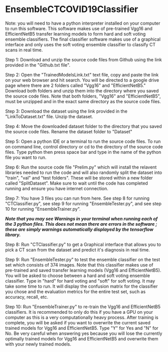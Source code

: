 # EnsembleCTCOVID19Classifier
Note: you will need to have a python interpreter installed on your computer to run this software. This software makes use
      of pre-trained Vgg16 and EfficientNetB5 transfer learning models to form hard and soft voting ensemble classifiers.
      The final classifier software makes use of a graphical interface and only uses the soft voting ensemble classifier to
      classify CT scans in real time.

Step 1: Download and unzip the source code files from Github using the link provided in the "Github.txt file".

Step 2: Open the "TrainedModelsLink.txt" text file, copy and paste the link on your web browser and hit search.
        You will be directed to a google drive page where there are 2 folders called "Vgg16" and "EfficientNetB5."
        Download both folders and unzip them into the directory where you saved the source code files. Note that both
        folders, "Vgg16" and "EfficientNetB5", must be unzipped and in the exact same directory as the source code files.      

Step 3: Download the dataset using the link provided in the "LinkToDataset.txt" file. 
        Unzip the dataset.

Step 4: Move the downloaded dataset folder to the directory that you saved the source code files.
        Rename the dataset folder to "Dataset"

Step 5: Open a python IDE or a terminal to run the source code files.
        To run on command line, control directory or cd to the directory of the source code files.
        Type python then press space bar and type in the name of the python file you want to run.

Step 6: Run the source code file "Prelim.py" which will install the relavent libraries needed to run the code
        and will also randomly split the dataset into "train", "val" and "test folders". These will be
        stored within a new folder called "SplitDataset". Make sure to wait until
        the code has completed running and ensure you have internet connection. 

Step 7: You have 3 files you can run from here. See step 8 for running "CTClassifier.py", see step 9 for running "EnsembleTester.py",
        and see step 10 for running "EnsembleTrainer.py". 


***Note that you may see Warnings in your terminal when running each of the 3 python files.
This does not mean there are errors in the software ; these are simply warnings automatically displayed by the tensorflow library.***



Step 8: Run "CTClassifier.py" to get a Graphical interface that allows you to pick
        a CT scan from the dataset and predict it's diagnosis in real time.

Step 9: Run "EnsembleTester.py" to test the ensemble classifier on the test set which consists of 374 images. Note that this
        classifier makes use of pre-trained and saved transfer learning models (Vgg16 and EfficientNetB5). You will be
        asked to choose between a hard and soft voting ensemble classifier. Type in "hard" for hard voting and "soft" for soft
        voting. It may take some time to run. It will display the confusion matrix for the classifier you chose and the evaluation
        metrics for the entire test set, such as accuracy, recall, etc.

Step 10: Run "EnsembleTrainer.py" to re-train the Vgg16 and EfficientNetB5 classifiers. It is recommended to only do this if
        you have a GPU on your computer as this is a very computationally heavy process. After training is complete, you will be
        asked if you want to overwrite the current saved trained models for Vgg16 and EfficientNetB5. Type "Y" for Yes and "N" for No.
        Be very careful when answering yes because you will lose the currently optimally trained models for Vgg16 and EfficientNetB5
        and overwrite them with your newly trained models.
